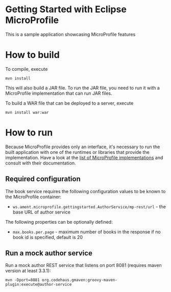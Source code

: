 # Getting Started with Eclipse MicroProfile

This is a sample application showcasing MicroProfile features

# How to build

To compile, execute

```
mvn install
```

This will also build a JAR file. To run the JAR file, you need to run it with a MicroProfile implementation that can run JAR files.

To build a WAR file that can be deployed to a server, execute

```
mvn install war:war
```

# How to run

Because MicroProfile provides only an interface, it's necessary to run the built application with one of the runtimes or libraries that provide the implementation. Have a look at the [list of MicroProfile implementations](https://wiki.eclipse.org/MicroProfile/Implementation) and consult with their documentation.

## Required configuration

The book service requires the following configuration values to be known to the MicroProfile container:

- `ws.ament.microprofile.gettingstarted.AuthorService/mp-rest/url` - the base URL of author service

The following properties can be optionally defined:

- `max.books.per.page` - maximum number of books in the response if no book id is specified, default is 20


## Run a mock author service

Run a mock author REST service that listens on port 8081 (requires maven version at least 3.3.1):

```
mvn -Dport=8081 org.codehaus.gmaven:groovy-maven-plugin:execute@author-service
```
